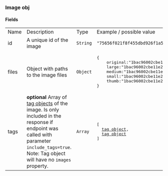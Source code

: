 ### Image obj

#### Fields 
<table>
  <tr>
    <td>Name</td>
    <td>Description</td>
    <td>Type</td>
    <td>Example / possible value</td>
  </tr>
  <tr>
    <td>id</td>
    <td>A unique id of the image</td>
    <td><code>String</code></td>
    <td><code>"75656f021f8f455dbd926f1a513bd13a"</code></td>
  </tr>
  <tr>
    <td>files</td>
    <td>Object with paths to the image files</td>
    <td><code>Object</code></td>
    <td><pre>{
    original:"1bac96002cbe11e281c10800200c9a66.jpg",
    large:"1bac96002cbe11e281c10800200c9a66-large.jpg",
    medium:"1bac96002cbe11e281c10800200c9a66-medium.jpg",
    small:"1bac96002cbe11e281c10800200c9a66-small.jpg",
    thumb:"1bac96002cbe11e281c10800200c9a66-thumb.jpg"
}</pre></td>
  </tr>
  <tr>
    <td>tags</td>
    <td><strong>optional</strong> Array of <a href="tag-object.md">tag objects</a> of the image. Is only included in the response if endpoint was called with parameter <code>include_tags=true</code>. Note: Tag object will have no <code>images</code> property.</td>
    <td><code>Array</code></td>
    <td><pre>[
  <a href="tag-object.md">tag object</a>,
  <a href="tag-object.md">tag object</a>
]</pre></td>
  </tr>
</table>
